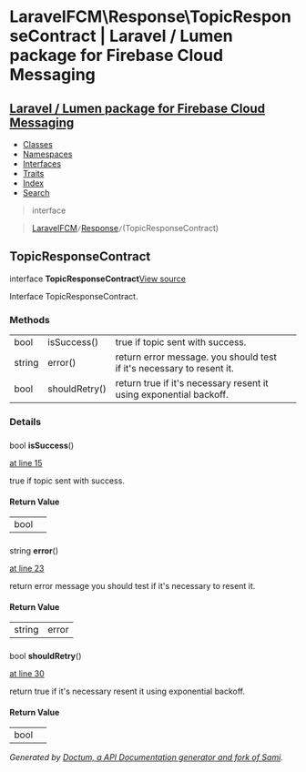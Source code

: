 # LaravelFCM\Response\TopicResponseContract | Laravel / Lumen package for Firebase Cloud Messaging    

## [Laravel / Lumen package for Firebase Cloud Messaging](../../index.md)

- [Classes](../../classes.md)
- [Namespaces](../../namespaces.md)
- [Interfaces](../../interfaces.md)
- [Traits](../../traits.md)
- [Index](../../doc-index.md)
- [Search](../../search.md)

>interface

>    [LaravelFCM](../../LaravelFCM.md)` / `[Response](../../LaravelFCM/Response.md)` / `(TopicResponseContract)
## TopicResponseContract

interface **TopicResponseContract**[View source](https://github.com/code-lts/Laravel-FCM/blob/main/Response/TopicResponseContract.php)



Interface TopicResponseContract.


### Methods

|   |   |   |   |
|---|---|---|---|
|bool|<a name="#method_isSuccess"></a>isSuccess()|true if topic sent with success.||
|string|<a name="#method_error"></a>error()|return error message. you should test if it&#039;s necessary to resent it.||
|bool|<a name="#method_shouldRetry"></a>shouldRetry()|return true if it&#039;s necessary resent it using exponential backoff.||


### Details
<a name id="method_isSuccess"></a>

### 
 bool **isSuccess**()

[at line 15](https://github.com/code-lts/Laravel-FCM/blob/main/Response/TopicResponseContract.php#L15)

true if topic sent with success.        

#### Return Value

|   |   |
|---|---|
|bool|

<a name id="method_error"></a>

### 
 string **error**()

[at line 23](https://github.com/code-lts/Laravel-FCM/blob/main/Response/TopicResponseContract.php#L23)

return error message
you should test if it's necessary to resent it.        

#### Return Value

|   |   |
|---|---|
|string|error

<a name id="method_shouldRetry"></a>

### 
 bool **shouldRetry**()

[at line 30](https://github.com/code-lts/Laravel-FCM/blob/main/Response/TopicResponseContract.php#L30)

return true if it's necessary resent it using exponential backoff.        

#### Return Value

|   |   |
|---|---|
|bool|

_Generated by [Doctum, a API Documentation generator and fork of Sami](https://github.com/code-lts/doctum)._